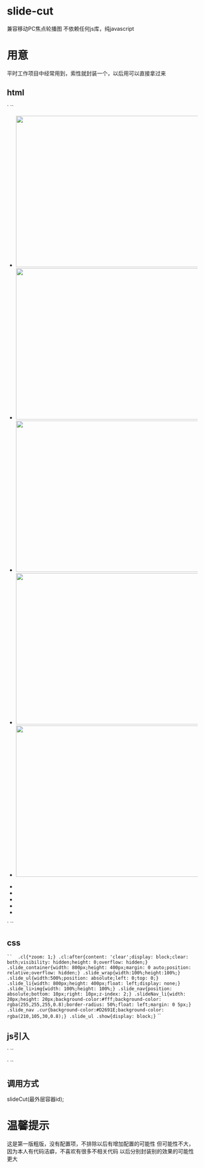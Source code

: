 # slide-cut
兼容移动PC焦点轮播图
不依赖任何js库，纯javascript

# 用意
平时工作项目中经常用到，索性就封装一个，以后用可以直接拿过来

## html
` `` 
<!--焦点图html结构,最外层容器-->
<div class="slide_container" id="slide_container">
    <!--图片-->
    <div class="slide_wrap">
        <ul class="slide_ul cl">
            <li class="slide_li">
                <img src="../res/img/1.jpg" width="800" height="400"/>
            </li>
            <li class="slide_li">
                <img src="../res/img/2.jpg" width="800" height="400"/>
            </li>
            <li class="slide_li">
                <img src="../res/img/3.jpg" width="800" height="400"/>
            </li>
            <li class="slide_li">
                <img src="../res/img/4.jpg" width="800" height="400"/>
            </li>
            <li class="slide_li">
                <img src="../res/img/5.jpg" width="800" height="400"/>
            </li>
        </ul>
    </div>
    <!--图片导航-->
    <ul class="slide_nav cl" id="slide_nav">
        <li class="slideNav_li"></li>
        <li class="slideNav_li"></li>
        <li class="slideNav_li"></li>
        <li class="slideNav_li"></li>
        <li class="slideNav_li"></li>
    </ul>
</div>
` `` 

## css
` `` 
.cl{*zoom: 1;}
.cl:after{content: 'clear';display: block;clear: both;visibility: hidden;height: 0;overflow: hidden;}
.slide_container{width: 800px;height: 400px;margin: 0 auto;position: relative;overflow: hidden;}
.slide_wrap{width:100%;height:100%;}
.slide_ul{width:500%;position: absolute;left: 0;top: 0;}
.slide_li{width: 800px;height: 400px;float: left;display: none;}
.slide_li>img{width: 100%;height: 100%;}
.slide_nav{position: absolute;bottom: 10px;right: 10px;z-index: 2;}
.slideNav_li{width: 20px;height: 20px;background-color:#fff;background-color: rgba(255,255,255,0.8);border-radius: 50%;float: left;margin: 0 5px;}
.slide_nav .cur{background-color:#D2691E;background-color: rgba(210,105,30,0.8);}
.slide_ul .show{display: block;}
` `` 

## js引入
` `` 
<script src="../res/js/slide-cut.js"></script>
` `` 

## 调用方式
slideCut(最外层容器id);

# 温馨提示
这是第一版粗版，没有配置项，不排除以后有增加配置的可能性
但可能性不大，因为本人有代码洁癖，不喜欢有很多不相关代码
以后分别封装别的效果的可能性更大


